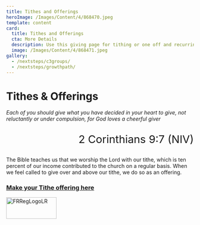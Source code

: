 ```yaml
---
title: Tithes and Offerings
heroImage: /Images/Content/4/868470.jpeg
template: content
card:
  title: Tithes and Offerings
  cta: More Details
  description: Use this giving page for tithing or one off and recurring offerings.
  image: /Images/Content/4/868471.jpeg
gallery:
  - /nextsteps/c3groups/
  - /nextsteps/growthpath/
---
```


# Tithes &amp; Offerings

_Each of you should give what you have decided in your heart to give, not reluctantly or under compulsion, for God loves a cheerful giver_

<p style="font-size: 1.8rem; text-align: right;">2 Corinthians 9:7 (NIV)</p>

The Bible teaches us that we worship the Lord with our tithe, which is ten percent of our income contributed to the church on a regular basis. When we feel called to give over and above our tithe, we do so as an offering.

### [Make your Tithe offering here](https://thec3.churchsuite.co.uk/donate)

<img alt="FRRegLogoLR" height="58" src="/Images/content/4/888345.jpg" width="135" />
